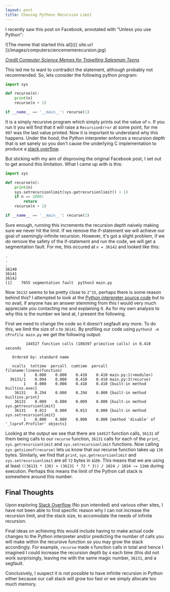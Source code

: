 ```yaml
---
layout: post
title: Chasing Pythons Recursion Limit
---
```


I recently saw this post on Facebook, annotated with "Unless you use Python":

![The meme that started this all]({{ site.url }}/images/computersciencememerecursion.jpg)

[_Credit Computer Science Memes for Travelling Salesman Teens_](https://www.facebook.com/pg/Computer-Science-Memes-for-Travelling-Salesman-Teens-419913568381772/posts/?ref=page_internal)

This led me to want to contradict the statement, although probably not recommended. So, lets consider the following python program:

```python
import sys

def recurse(n):
    print(n)
    recurse(n + 1)

if __name__ == '__main__': recurse(1)
``` 

It is a simply recursive program which simply prints out the value of `n`. If you run it you will find that it will raise a `RecursionError` at some point, for me `997` was the last value printed. 
Now it is important to understand why this happens. Under the hood, the Python interpreter enforces a recursion depth that is set sanely so you don't cause the underlying C implementation to 
produce a [stack overflow](https://en.wikipedia.org/wiki/Stack_overflow).

But sticking with my aim of disproving the original Facebook post, I set out to get around this limitation. What I came up with is this:

```python
import sys

def recurse(n):
    print(n)
    sys.setrecursionlimit(sys.getrecursionlimit() + 1)
    if n == 2000:
        return
    recurse(n + 1)

if __name__ == '__main__': recurse(1)
```

Sure enough, running this increments the recursion depth naively making sure we never hit the limit. If we remove the if-statement we will achieve our goal of seemingly-infinite recursion. However, it's got a slight problem, if we _do_ remove the safety of the if-statement and run the code, we will get a segmentation fault. For me, this occured at `n = 36142` and looked like this:

```
.
.
.
36140
36141
36142
[1]    7655 segmentation fault  python3 main.py
```

Now `36132` seems to be pretty close to `2^15`, perhaps there is some reason behind this? I attempted to look at the [Python interpreter source code](https://github.com/python/cpython) but to no 
avail, 
if anyone has an answer stemming from this I would very much appreciate you contacting me and explaining it. As for my own analysis to why this is the number we land at, I present the following.

First we need to change the code so it doesn't segfault any more. To do this, we limit the size of `n` to `36141`. By profiling our code using `python3 -m cProfile main.py` we get the following output:

```
         144527 function calls (108397 primitive calls) in 0.410 seconds

   Ordered by: standard name

   ncalls  tottime  percall  cumtime  percall filename:lineno(function)
        1    0.000    0.000    0.410    0.410 main.py:1(<module>)
  36131/1    0.094    0.000    0.410    0.410 main.py:3(recurse)
        1    0.000    0.000    0.410    0.410 {built-in method builtins.exec}
    36131    0.294    0.000    0.294    0.000 {built-in method builtins.print}
    36131    0.009    0.000    0.009    0.000 {built-in method sys.getrecursionlimit}
    36131    0.013    0.000    0.013    0.000 {built-in method sys.setrecursionlimit}
        1    0.000    0.000    0.000    0.000 {method 'disable' of '_lsprof.Profiler' objects}
```

Looking at the output we see that there are `144527` function calls, `36131` of them being calls to our `recurse` function, `36131` calls for each of the `print`, `sys.getrecursionlimit` and `sys.setrecursionlimit` functions. Now calling `sys.getsizeof(recurse)` lets us know that our recurse function takes up `136` bytes. Similarly, we find that `print`, `sys.getrecursionlimit` and `sys.setrecursionlimit` are all `72` bytes in size. This means that we are using at least `((36131 * 136) + (36131 * 72 * 3)) / 1024 / 1024 ~= 12mb` during execution. Perhaps this means the limit of the Python call stack is somewhere around this number. 

## Final Thoughts

Upon exploring [Stack Overflow](https://stackoverflow.com/) (No pun intended) and various other sites, I have not been able to find specific reason why I can not increase the recursion limit, and 
the stack size, to accomodate the needs of infinite recursion. 

Final ideas on achieving this would include having to make actual code changes to the Python interpreter and/or predicting the number of calls you will make within the recursive function so you may grow the stack accordingly. For example, `recurse` made `4` function calls in total and hence I imagined I could increase the recursion depth by `4` each time (this did not work surprisingly, leaving me with the same magic number, `36131`, and a segfault.

Conclusively, I suspect it is not possible to have infinite recursion in Python either because our call stack will grow too fast or we simply allocate too much memory. 
